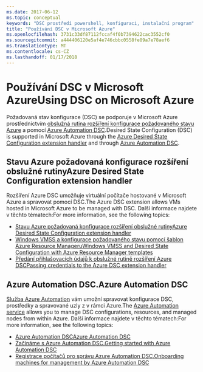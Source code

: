 ```yaml
---
ms.date: 2017-06-12
ms.topic: conceptual
keywords: "DSC prostředí powershell, konfiguraci, instalační program"
title: "Používání DSC v Microsoft Azure"
ms.openlocfilehash: 3731c33df87112fccaf4f0b7394622cac3552cf0
ms.sourcegitcommit: a444406120e5af4e746cbbc0558fe89a7e78aef6
ms.translationtype: MT
ms.contentlocale: cs-CZ
ms.lasthandoff: 01/17/2018
---
```

# <a name="using-dsc-on-microsoft-azure"></a><span data-ttu-id="ab3ae-103">Používání DSC v Microsoft Azure</span><span class="sxs-lookup"><span data-stu-id="ab3ae-103">Using DSC on Microsoft Azure</span></span>

<span data-ttu-id="ab3ae-104">Požadovaná stav konfigurace (DSC) se podporuje v Microsoft Azure prostřednictvím [obslužná rutina rozšíření konfigurace požadovaného stavu Azure](https://docs.microsoft.com/azure/virtual-machines/virtual-machines-windows-extensions-dsc-overview) a pomocí [Azure Automation DSC](https://docs.microsoft.com/azure/automation/automation-dsc-overview).</span><span class="sxs-lookup"><span data-stu-id="ab3ae-104">Desired State Configuration (DSC) is supported in Microsoft Azure through the [Azure Desired State Configuration extension handler](https://docs.microsoft.com/azure/virtual-machines/virtual-machines-windows-extensions-dsc-overview) and through [Azure Automation DSC](https://docs.microsoft.com/azure/automation/automation-dsc-overview).</span></span>

## <a name="azure-desired-state-configuration-extension-handler"></a><span data-ttu-id="ab3ae-105">Stavu Azure požadovaná konfigurace rozšíření obslužné rutiny</span><span class="sxs-lookup"><span data-stu-id="ab3ae-105">Azure Desired State Configuration extension handler</span></span>

<span data-ttu-id="ab3ae-106">Rozšíření Azure DSC umožňuje virtuální počítače hostované v Microsoft Azure a spravovat pomocí DSC.</span><span class="sxs-lookup"><span data-stu-id="ab3ae-106">The Azure DSC extension allows VMs hosted in Microsoft Azure to be managed with DSC.</span></span> <span data-ttu-id="ab3ae-107">Další informace najdete v těchto tématech:</span><span class="sxs-lookup"><span data-stu-id="ab3ae-107">For more information, see the following topics:</span></span>

- [<span data-ttu-id="ab3ae-108">Stavu Azure požadovaná konfigurace rozšíření obslužné rutiny</span><span class="sxs-lookup"><span data-stu-id="ab3ae-108">Azure Desired State Configuration extension handler</span></span>](https://docs.microsoft.com/azure/virtual-machines/virtual-machines-windows-extensions-dsc-overview)
- [<span data-ttu-id="ab3ae-109">Windows VMSS a konfigurace požadovaného stavu pomocí šablon Azure Resource Manageru</span><span class="sxs-lookup"><span data-stu-id="ab3ae-109">Windows VMSS and Desired State Configuration with Azure Resource Manager templates</span></span>](https://docs.microsoft.com/azure/virtual-machines/virtual-machines-windows-extensions-dsc-template)
- [<span data-ttu-id="ab3ae-110">Předání přihlašovacích údajů k obslužné rutině rozšíření Azure DSC</span><span class="sxs-lookup"><span data-stu-id="ab3ae-110">Passing credentials to the Azure DSC extension handler</span></span>](https://docs.microsoft.com/azure/virtual-machines/virtual-machines-windows-extensions-dsc-credentials)

## <a name="azure-automation-dsc"></a><span data-ttu-id="ab3ae-111">Azure Automation DSC.</span><span class="sxs-lookup"><span data-stu-id="ab3ae-111">Azure Automation DSC</span></span>

<span data-ttu-id="ab3ae-112">[Služba Azure Automation](https://azure.microsoft.com/services/automation/) vám umožní spravovat konfigurace DSC, prostředky a spravované uzly z v rámci Azure.</span><span class="sxs-lookup"><span data-stu-id="ab3ae-112">The [Azure Automation service](https://azure.microsoft.com/services/automation/) allows you to manage DSC configurations, resources, and managed nodes from within Azure.</span></span> <span data-ttu-id="ab3ae-113">Další informace najdete v těchto tématech:</span><span class="sxs-lookup"><span data-stu-id="ab3ae-113">For more information, see the following topics:</span></span>

- [<span data-ttu-id="ab3ae-114">Azure Automation DSC</span><span class="sxs-lookup"><span data-stu-id="ab3ae-114">Azure Automation DSC</span></span>](https://docs.microsoft.com/azure/automation/automation-dsc-overview)
- [<span data-ttu-id="ab3ae-115">Začínáme s Azure Automation DSC.</span><span class="sxs-lookup"><span data-stu-id="ab3ae-115">Getting started with Azure Automation DSC</span></span>](https://docs.microsoft.com/azure/automation/automation-dsc-getting-started)
- [<span data-ttu-id="ab3ae-116">Registrace počítačů pro správu Azure Automation DSC.</span><span class="sxs-lookup"><span data-stu-id="ab3ae-116">Onboarding machines for management by Azure Automation DSC</span></span>](https://docs.microsoft.com/azure/automation/automation-dsc-onboarding)

